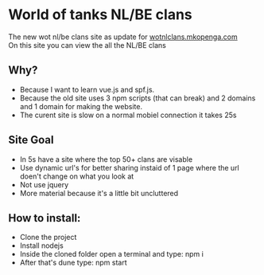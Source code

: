 # World of tanks NL/BE clans    
The new wot nl/be clans site as update for [wotnlclans.mkopenga.com](https://wotnlclans.mkopenga.com)  
On this site you can view the all the NL/BE clans  

## Why?  
- Because I want to learn vue.js and spf.js.  
- Because the old site uses 3 npm scripts (that can break) and 2 domains and 1 domain for making the website.  
- The curent site is slow on a normal mobiel connection it takes 25s  

## Site Goal
- In 5s have a site where the top 50+ clans are visable  
- Use dynamic url's for better sharing instaid of 1 page where the url doen't change on what you look at  
- Not use jquery  
- More material because it's a little bit uncluttered  

## How to install:  
- Clone the project  
- Install nodejs  
- Inside the cloned folder open a terminal and type: npm i   
- After that's dune type: npm start  
  
